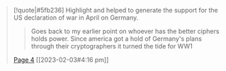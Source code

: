 > [!quote|#5fb236] Highlight
> and helped to generate the support for the US declaration of war in April on Germany.
>
>> Goes back to my earlier point on whoever has the better ciphers holds power. Since america got a hold of Germany's plans through their cryptographers it turned the tide for WW1
>
> [Page 4](zotero://open-pdf/library/items/RLBHTYDT?page=4) [[2023-02-03#4:16 pm]]


